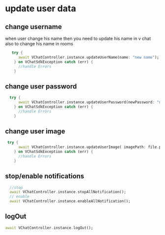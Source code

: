 # update user data
## change username
when user change his name then you need to update his name in v chat also to change his name in rooms
```dart
   try {
      await VChatController.instance.updateUserName(name: "new name");
    } on VChatSdkException catch (err) {
      //handle Errors
    }
```
## change user password
```dart
  try {
      await VChatController.instance.updateUserPassword(newPassword: "new",oldPassword: "old");
    } on VChatSdkException catch (err) {
      //handle Errors
    }
```
## change user image
```dart
 try {
      await VChatController.instance.updateUserImage( imagePath: file.path!);
    } on VChatSdkException catch (err) {
      //handle Errors
    }
```
## stop/enable notifications
```dart
  //stop
  await VChatController.instance.stopAllNotification();
  // enable
  await VChatController.instance.enableAllNotification();
```
## logOut
```dart
await VChatController.instance.logOut();
```